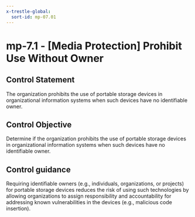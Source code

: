 ```yaml
---
x-trestle-global:
  sort-id: mp-07.01
---
```


# mp-7.1 - \[Media Protection\] Prohibit Use Without Owner

## Control Statement

The organization prohibits the use of portable storage devices in organizational information systems when such devices have no identifiable owner.

## Control Objective

Determine if the organization prohibits the use of portable storage devices in organizational information systems when such devices have no identifiable owner.

## Control guidance

Requiring identifiable owners (e.g., individuals, organizations, or projects) for portable storage devices reduces the risk of using such technologies by allowing organizations to assign responsibility and accountability for addressing known vulnerabilities in the devices (e.g., malicious code insertion).
